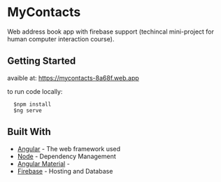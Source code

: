 # MyContacts

Web address book app with firebase support (techincal mini-project for human computer interaction course).

## Getting Started

avaible at: https://mycontacts-8a68f.web.app

to run code locally:

```
  $npm install
  $ng serve
```


## Built With

* [Angular](https://angular.io/) - The web framework used
* [Node](https://nodejs.org/it/) - Dependency Management
* [Angular Material](https://material.angular.io/) - 
* [Firebase](https://firebase.google.com/) - Hosting and Database


